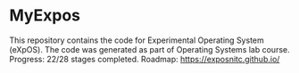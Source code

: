 # MyExpos
This repository contains the code for Experimental Operating System (eXpOS). 
The code was generated as part of Operating Systems lab course. 
Progress: 22/28 stages completed.
Roadmap: https://exposnitc.github.io/
